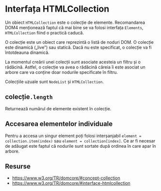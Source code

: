 # Interfața HTMLCollection

Un obiect `HTMLCollection` este o colecție de elemente. Recomandarea DOM4 menționează faptul că mai bine se va folosi interfața `Elements`, `HTMLCollection` fiind o practică caducă.

O colecție este un obiect care reprezintă o listă de noduri DOM. O colecție este dinamică („live”) sau statică. Dacă nu este specificat, o colecție va fi întotdeauna dinamică.

La momentul creării unei colecții sunt asociate acesteia un filtru și o rădăcină. Astfel, o colecție va avea o rădăcină căreia îi este asociat un arbore care va conține doar nodurile specificate în filtru.

Colecțiile uzuale sunt `NodeList` și `HTMLCollection`.

## colecție`.length`

Returnează numărul de elemente existent în colecție.

## Accesarea elementelor individuale

Pentru a accesa un singur element poți folosi interșanjabil `element = collection.item(index)` sau `element = collection[index]`. Ce ar fi necesar de adăugat este faptul că nodurile sunt sortate după ordinea în care apar în arbore.

## Resurse

- https://www.w3.org/TR/domcore/#concept-collection
- https://www.w3.org/TR/domcore/#interface-htmlcollection
